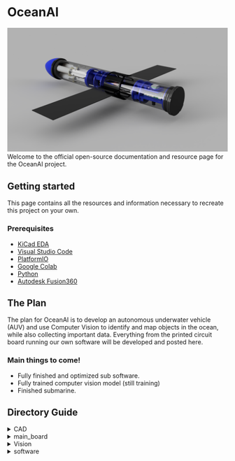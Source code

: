 # OceanAI
![1](/Resources/project_images/sub_cad/complete/render1.png)
Welcome to the official open-source documentation and resource page for the OceanAI project.

## Getting started
This page contains all the resources and information necessary to recreate this project on your own.
### Prerequisites
* [KiCad EDA](https://www.kicad.org/)
* [Visual Studio Code](https://code.visualstudio.com/)
* [PlatformIO](https://platformio.org/)
* [Google Colab](https://colab.research.google.com/?utm_source=scs-index)
* [Python](https://www.python.org/)
* [Autodesk Fusion360](https://www.autodesk.com/products/fusion-360/overview)

## The Plan
The plan for OceanAI is to develop an autonomous underwater vehicle (AUV) and use Computer Vision to identify and map objects in the ocean, while also collecting important data. Everything from the printed circuit board running our own software will be developed and posted here.
### Main things to come!
* Fully finished and optimized sub software.
* Fully trained computer vision model (still training)
* Finished submarine.

## Directory Guide 

<details>
<summary>CAD</summary>
<ul>
  <li>Contains compressed CAD .step files of the submarine</li>
  <li>Dependencies hold external designs that were imported when designing the submarine</li>
  <li>The design is pretty much finalized now!</li>
</ul>
    <img src="Resources/project_images/sub_cad/complete/render1.png" alt="Girl in a jacket">
</details>


<details>
<summary>main_board</summary>
<ul>
  <li>Contains all the files and fabrication outputs of the PCB that controls the submarine</li>
  <li>3D folder contains .step files of the board</li>
  <li>The board has been fully designed, fabricated, tested, and built! It works great!</li>
</ul>
    <img src="Resources/project_images/pcb/render.gif" alt="Girl in a jacket">
    <h3>This directory does not contain the external dependencies used in this project! These will be added later.</h3>
</details>

<details>
<summary>Vision</summary>
<ul>
  <li>Contains the Notebook that guides you in creating a custom YOLOv5 model</li>
   <h3>See the <a href="https://github.com/daniel360kim/OceanAI/blob/master/Vision/README.md">README</a> for more info and a tutorial!</h3>
</ul>
    <img src="Resources\project_images\object_detection\Run 1\44a9e4ca-a3bc-4e35-8018-6accfdf4da92.jpg" alt="Girl in a jacket">
   
</details>

<details>
<summary>software</summary>
<ul>
  <li>Contains two directories: <a href="https://github.com/daniel360kim/OceanAI/tree/master/software/receiver_driver">receiver_driver</a> and <a href=">https://github.com/daniel360kim/OceanAI/tree/master/software/sub_driver">sub_driver</a></li>
  <li>sub_driver contains all the code that controls the submarine</li>
  <li>receiver_driver runs code that receives transmitted data from the submarine and displays the image in a GUI</li>

</ul>
    <img src="software\receiver_driver\resources\gui_preview.png">
   
</details>
